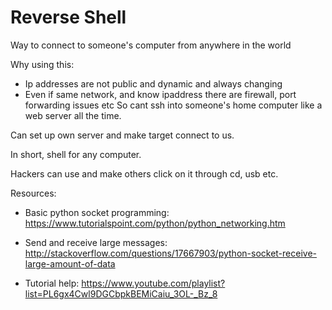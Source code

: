 # Reverse Shell

Way to connect to someone's computer from anywhere in the world

Why using this:
- Ip addresses are not public and dynamic and always changing
- Even if same network, and know ipaddress there are firewall, port forwarding issues etc
So cant ssh into someone's home computer like a web server all the time.

Can set up own server and make target connect to us.

In short, shell for any computer.

Hackers can use and make others click on it through cd, usb etc.

Resources:

- Basic python socket programming: https://www.tutorialspoint.com/python/python_networking.htm

- Send and receive large messages:
http://stackoverflow.com/questions/17667903/python-socket-receive-large-amount-of-data

- Tutorial help: https://www.youtube.com/playlist?list=PL6gx4Cwl9DGCbpkBEMiCaiu_3OL-_Bz_8
